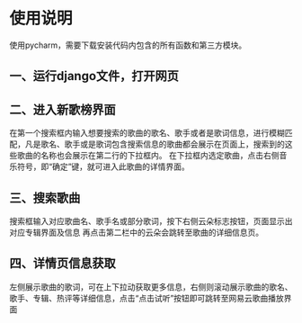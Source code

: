 # 使用说明
使用pycharm，需要下载安装代码内包含的所有函数和第三方模块。
## 一、运行django文件，打开网页
## 二、进入新歌榜界面
在第一个搜索框内输入想要搜索的歌曲的歌名、歌手或者是歌词信息，进行模糊匹配，凡是歌名、歌手或是歌词包含搜索信息的歌曲都会展示在页面上，搜索到的这些歌曲的名称也会展示在第二行的下拉框内。
在下拉框内选定歌曲，点击右侧音乐符号，即“确定”键，就可进入此歌曲的详情界面。
## 三、搜索歌曲
搜索框输入对应歌曲名、歌手名或部分歌词，按下右侧云朵标志按钮，页面显示出对应专辑界面及信息
再点击第二栏中的云朵会跳转至歌曲的详细信息页。
## 四、详情页信息获取
左侧展示歌曲的歌词，可在上下拉动获取更多信息，右侧则滚动展示歌曲的歌名、歌手、专辑、热评等详细信息，点击“点击试听”按钮即可跳转至网易云歌曲播放界面
